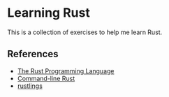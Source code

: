 # Learning Rust

This is a collection of exercises to help me learn Rust. 

## References
- [The Rust Programming Language](https://doc.rust-lang.org/book/)
- [Command-line Rust](https://www.oreilly.com/library/view/command-line-rust/9781098109424/)
- [rustlings](https://github.com/rust-lang/rustlings)